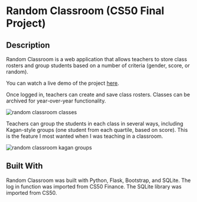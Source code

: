 # Random Classroom (CS50 Final Project)

## Description
Random Classroom is a web application that allows teachers to store class rosters and group students based on a number of criteria (gender, score, or random). 

You can watch a live demo of the project [here](https://youtu.be/wTq7EBhY_U4).

Once logged in, teachers can create and save class rosters. Classes can be archived for year-over-year functionality.

![random classroom classes](https://github.com/jdittert/cs50final/random-classroom-classes.png)

Teachers can group the students in each class in several ways, including Kagan-style groups (one student from each quartile, based on score). This is the feature I most wanted when I was teaching in a classroom.

![random classroom kagan groups](https://github.com/jdittert/cs50final/assets/110644761/1286220c-e1bf-45f4-b97f-79ad56183444)

## Built With
Random Classroom was built with Python, Flask, Bootstrap, and SQLite. The log in function was imported from CS50 Finance. The SQLite library was imported from CS50. 
